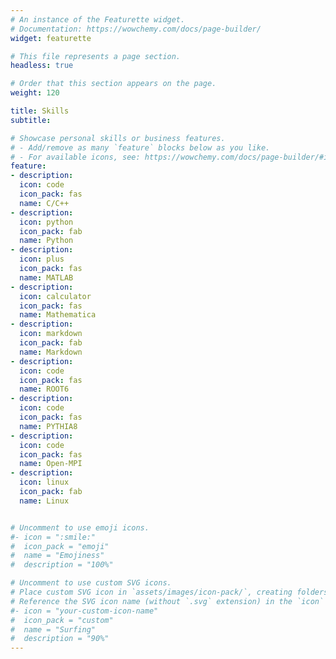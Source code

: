 ```yaml
---
# An instance of the Featurette widget.
# Documentation: https://wowchemy.com/docs/page-builder/
widget: featurette

# This file represents a page section.
headless: true

# Order that this section appears on the page.
weight: 120

title: Skills
subtitle:

# Showcase personal skills or business features.
# - Add/remove as many `feature` blocks below as you like.
# - For available icons, see: https://wowchemy.com/docs/page-builder/#icons
feature:
- description:
  icon: code
  icon_pack: fas
  name: C/C++
- description:
  icon: python
  icon_pack: fab
  name: Python
- description:
  icon: plus
  icon_pack: fas
  name: MATLAB
- description:
  icon: calculator
  icon_pack: fas
  name: Mathematica
- description:
  icon: markdown
  icon_pack: fab
  name: Markdown
- description:
  icon: code
  icon_pack: fas
  name: ROOT6
- description:
  icon: code
  icon_pack: fas
  name: PYTHIA8
- description:
  icon: code
  icon_pack: fas
  name: Open-MPI
- description:
  icon: linux
  icon_pack: fab
  name: Linux


# Uncomment to use emoji icons.
#- icon = ":smile:"
#  icon_pack = "emoji"
#  name = "Emojiness"
#  description = "100%"  

# Uncomment to use custom SVG icons.
# Place custom SVG icon in `assets/images/icon-pack/`, creating folders if necessary.
# Reference the SVG icon name (without `.svg` extension) in the `icon` field.
#- icon = "your-custom-icon-name"
#  icon_pack = "custom"
#  name = "Surfing"
#  description = "90%"
---
```

